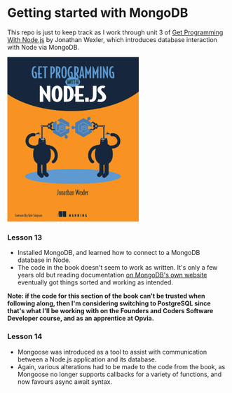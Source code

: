 # Getting started with MongoDB

This repo is just to keep track as I work through unit 3 of [Get Programming With Node.js](https://amzn.eu/d/1SdEKQ3) by Jonathan Wexler, which introduces database interaction with Node via MongoDB.

<a href="https://amzn.eu/d/1SdEKQ3"><img src="book_cover.jpg" width="300" /></a>

### Lesson 13

- Installed MongoDB, and learned how to connect to a MongoDB database in Node.
- The code in the book doesn't seem to work as written. It's only a few years old but reading documentation [on MongoDB's own website](https://www.mongodb.com/languages/mongodb-with-nodejs) eventually got things sorted and working as intended.

**Note: if the code for this section of the book can't be trusted when following along, then I'm considering switching to PostgreSQL since that's what I'll be working with on the Founders and Coders Software Developer course, and as an apprentice at Opvia.**

### Lesson 14

- Mongoose was introduced as a tool to assist with communication between a Node.js application and its database.
- Again, various alterations had to be made to the code from the book, as Mongoose no longer supports callbacks for a variety of functions, and now favours async await syntax.